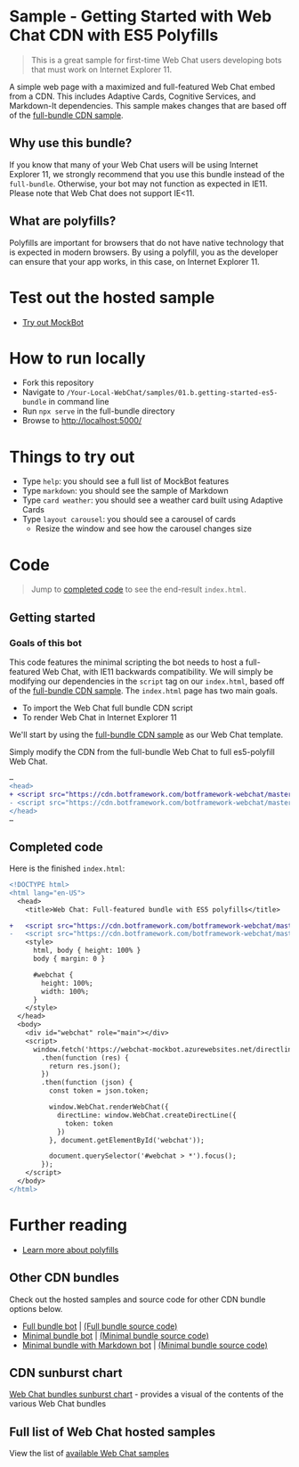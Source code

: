 # Sample -  Getting Started with Web Chat CDN with ES5 Polyfills

> This is a great sample for first-time Web Chat users developing bots that must work on Internet Explorer 11.

A simple web page with a maximized and full-featured Web Chat embed from a CDN. This includes Adaptive Cards, Cognitive Services, and Markdown-It dependencies. This sample makes changes that are based off of the [full-bundle CDN sample](./../01.a.getting-started-full-bundle/README.md).

## Why use this bundle?
If you know that many of your Web Chat users will be using Internet Explorer 11, we strongly recommend that you use this bundle instead of the `full-bundle`. Otherwise, your bot may not function as expected in IE11. Please note that Web Chat does not support IE<11.

## What are polyfills?
Polyfills are important for browsers that do not have native technology that is expected in modern browsers. By using a polyfill, you as the developer can ensure that your app works, in this case, on Internet Explorer 11.

# Test out the hosted sample

- [Try out MockBot](https://microsoft.github.io/BotFramework-WebChat/01.b.getting-started-es5-bundle)

# How to run locally

- Fork this repository
- Navigate to `/Your-Local-WebChat/samples/01.b.getting-started-es5-bundle` in command line
- Run `npx serve` in the full-bundle directory
- Browse to [http://localhost:5000/](http://localhost:5000/)

# Things to try out

- Type `help`: you should see a full list of MockBot features
- Type `markdown`: you should see the sample of Markdown
- Type `card weather`: you should see a weather card built using Adaptive Cards
- Type `layout carousel`: you should see a carousel of cards
   - Resize the window and see how the carousel changes size

# Code

> Jump to [completed code](#completed-code) to see the end-result `index.html`.

## Getting started

### Goals of this bot

This code features the minimal scripting the bot needs to host a full-featured Web Chat, with IE11 backwards compatibility. We will simply be modifying our dependencies in the `script` tag on our `index.html`, based off of the [full-bundle CDN sample](./../01.a.getting-started-full-bundle/README.md).
The `index.html` page has two main goals.
- To import the Web Chat full bundle CDN script
- To render Web Chat in Internet Explorer 11

 We'll start by using the [full-bundle CDN sample](./../01.a.getting-started-full-bundle/README.md) as our Web Chat template.

 Simply modify the CDN from the full-bundle Web Chat to full es5-polyfill Web Chat.
```diff
…
<head>
+ <script src="https://cdn.botframework.com/botframework-webchat/master/webchat-es5.js"></script>
- <script src="https://cdn.botframework.com/botframework-webchat/master/webchat.js"></script>
</head>
…
```

## Completed code

Here is the finished `index.html`:

```diff
<!DOCTYPE html>
<html lang="en-US">
  <head>
    <title>Web Chat: Full-featured bundle with ES5 polyfills</title>

+   <script src="https://cdn.botframework.com/botframework-webchat/master/webchat-es5.js"></script>
-   <script src="https://cdn.botframework.com/botframework-webchat/master/webchat.js"></script>
    <style>
      html, body { height: 100% }
      body { margin: 0 }

      #webchat {
        height: 100%;
        width: 100%;
      }
    </style>
  </head>
  <body>
    <div id="webchat" role="main"></div>
    <script>
      window.fetch('https://webchat-mockbot.azurewebsites.net/directline/token', { method: 'POST' })
        .then(function (res) {
          return res.json();
        })
        .then(function (json) {
          const token = json.token;

          window.WebChat.renderWebChat({
            directLine: window.WebChat.createDirectLine({
              token: token
            })
          }, document.getElementById('webchat'));

          document.querySelector('#webchat > *').focus();
        });
    </script>
  </body>
</html>

```

# Further reading

- [Learn more about polyfills](https://stackoverflow.com/questions/7087331/what-is-the-meaning-of-polyfills-in-html5)

## Other CDN bundles

Check out the hosted samples and source code for other CDN bundle options below.

- [Full bundle bot](https://microsoft.github.io/BotFramework-WebChat/01.a.getting-started-full-bundle) | [(Full bundle source code)](https://github.com/Microsoft/BotFramework-WebChat/tree/master/samples/01.a.getting-started-full-bundle)
- [Minimal bundle bot](https://microsoft.github.io/BotFramework-WebChat/02.a.getting-started-minimal-bundle) | [(Minimal bundle source code)](https://github.com/Microsoft/BotFramework-WebChat/tree/master/samples/02.a.getting-started-minimal-bundle)
- [Minimal bundle with Markdown bot](https://microsoft.github.io/BotFramework-WebChat/02.b.getting-started-minimal-markdown) | [(Minimal bundle source code)](https://github.com/Microsoft/BotFramework-WebChat/tree/master/samples/02.b.getting-started-minimal-markdown)

## CDN sunburst chart

[Web Chat bundles sunburst chart](http://cdn.botframework.com/botframework-webchat/master/stats.html) - provides a visual of the contents of the various Web Chat bundles

## Full list of Web Chat hosted samples

View the list of [available Web Chat samples](https://github.com/Microsoft/BotFramework-WebChat/tree/master/samples)

